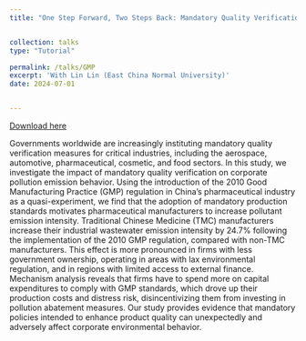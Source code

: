 ```yaml
---
title: "One Step Forward, Two Steps Back: Mandatory Quality Verification and Corporate Pollution Emissions"


collection: talks
type: "Tutorial"

permalink: /talks/GMP
excerpt: 'With Lin Lin (East China Normal University)'
date: 2024-07-01


---
```

[Download here](http://wenjunwang-econ.github.io/files/GMP_and_Environment_V6_GitHub.pdf)

Governments worldwide are increasingly instituting mandatory quality verification measures for critical industries, including the aerospace, automotive, pharmaceutical, cosmetic, and food sectors. In this study, we investigate the impact of mandatory quality verification on corporate pollution emission behavior. Using the introduction of the 2010 Good Manufacturing Practice (GMP) regulation in China’s pharmaceutical industry as a
quasi-experiment, we find that the adoption of mandatory production standards motivates pharmaceutical manufacturers to increase pollutant emission intensity. Traditional Chinese Medicine (TMC) manufacturers increase their industrial wastewater emission intensity by 24.7% following the implementation of the 2010 GMP regulation, compared with non-TMC manufacturers. This effect is more pronounced in firms with less government ownership, operating in areas with lax environmental regulation, and in regions with limited access to external finance. Mechanism analysis reveals that firms have to spend more on capital expenditures to comply with GMP standards, which drove up their production costs and distress risk, disincentivizing them from investing in pollution abatement measures. Our study provides evidence that mandatory policies intended to enhance product quality can unexpectedly and adversely affect corporate environmental behavior.

